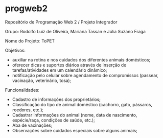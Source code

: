 # progweb2
Repositório de Programação Web 2 / Projeto Integrador

Grupo:
Rodolfo Luiz de Oliveira,
Mariana Tassan e Júlia Suzano Fraga

Nome do Projeto: ToPET

Objetivos: 
- auxiliar na rotina e nos cuidados dos diferentes animais domésticos;
- oferecer dicas e suportes diários através de inserção de tarefas/atividades em um calendário dinâmico;
- notificação pelo celular sobre agendamento de compromissos (passear, vacinação, veterinário, tosa);


Funcionalidades:
- Cadastro de informações dos proprietários;
- Classificação do tipo de animal doméstico (cachorro, gato, pássaros, roedores, etc.);
- Cadastrar informações do animal (nome, data de nascimento, espécie/raça, condições de saúde, etc.);
- Aba de vacinações;
- Observações sobre cuidados especiais sobre alguns animais;
